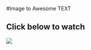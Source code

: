 #Image to Awesome TEXT

Click below to watch
-------------------------

<a href="https://www.youtube.com/watch?v=_Xs-pVFg1Ww"> <img src="https://user-images.githubusercontent.com/84318379/142967909-01aae350-9999-4be5-815a-931c0425ccb9.png"> </a>
